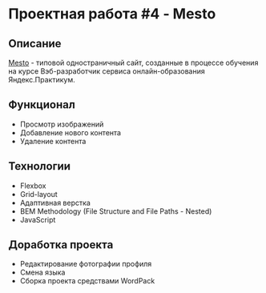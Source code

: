 <h1>Проектная работа #4 - Mesto</h1>
<h2>Описание</h2>
<p><a href="https://untitled-dream.github.io/mesto/index.html">Mesto</a> - типовой одностраничный сайт, созданные в процессе обучения на курсе Вэб-разработчик сервиса онлайн-образования Яндекс.Практикум.</p>
<h2>Функционал</h2>
<ul>
  <li>Просмотр изображений</li>
  <li>Добавление нового контента</li>
  <li>Удаление контента</li>
</ul>
<h2>Технологии</h2>
<ul>
  <li>Flexbox</li>
  <li>Grid-layout</li>
  <li>Адаптивная верстка</li>
  <li>BEM Methodology (File Structure and File Paths - Nested)</li>
  <li>JavaScript</li>
</ul>
<h2>Доработка проекта</h2>
<ul>
  <li>Редактирование фотографии профиля</li>
  <li>Смена языка</li>
  <li>Сборка проекта средствами WordPack</li>
</ul>
